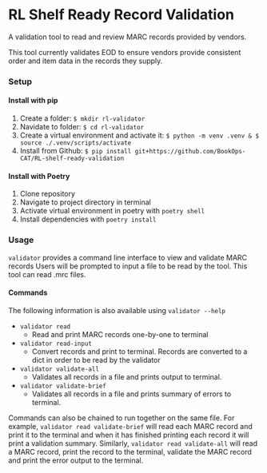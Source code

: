 # RL Shelf Ready Record Validation
A validation tool to read and review MARC records provided by vendors.

This tool currently validates EOD to ensure vendors provide consistent order and item data in the records they supply.

### Setup
#### Install with pip
1. Create a folder: `$ mkdir rl-validator`
2. Navidate to folder: `$ cd rl-validator`
3. Create a virtual environment and activate it: 
   `$ python -m venv .venv & $ source ./.venv/scripts/activate`
4. Install from Github:
   `$ pip install git+https://github.com/BookOps-CAT/RL-shelf-ready-validation`


#### Install with Poetry
1. Clone repository
2. Navigate to project directory in terminal
3. Activate virtual environment in poetry with `poetry shell`
4. Install dependencies with `poetry install`



### Usage
`validator` provides a command line interface to view and validate MARC records
Users will be prompted to input a file to be read by the tool. This tool can read .mrc files.


#### Commands
The following information is also available using `validator --help`


 * `validator read`
   * Read and print MARC records one-by-one to terminal
 * `validator read-input`
   * Convert records and print to terminal. Records are converted to a dict in order to be read by the validator
 * `validator validate-all`
   * Validates all records in a file and prints output to terminal.
 * `validator validate-brief`
   * Validates all records in a file and prints summary of errors to terminal.

Commands can also be chained to run together on the same file. For example, `validator read validate-brief` will read each MARC record and print it to the terminal and when it has finished printing each record it will print a validation summary. Similarly, `validator read validate-all` will read a MARC record, print the record to the terminal, validate the MARC record and print the error output to the terminal.
